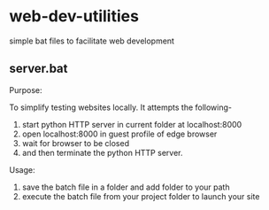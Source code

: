 # web-dev-utilities
 simple bat files to facilitate web development

## server.bat
Purpose:

To simplify testing websites locally. It attempts the following-
1. start python HTTP server in current folder at localhost:8000
2. open localhost:8000 in guest profile of edge browser
3. wait for browser to be closed
4. and then terminate the python HTTP server.

Usage:

1. save the batch file in a folder and add folder to your path
2. execute the batch file from your project folder to launch your site  
